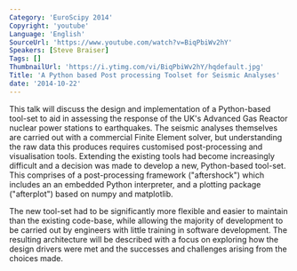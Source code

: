 ```yaml
---
Category: 'EuroScipy 2014'
Copyright: 'youtube'
Language: 'English'
SourceUrl: 'https://www.youtube.com/watch?v=BiqPbiWv2hY'
Speakers: [Steve Braiser]
Tags: []
ThumbnailUrl: 'https://i.ytimg.com/vi/BiqPbiWv2hY/hqdefault.jpg'
Title: 'A Python based Post processing Toolset for Seismic Analyses'
date: '2014-10-22'
---
```

This talk will discuss the design and implementation of a Python-based tool-set to aid in assessing the response of the UK's Advanced Gas Reactor nuclear power stations to earthquakes. The seismic analyses themselves are carried out with a commercial Finite Element solver, but understanding the raw data this produces requires customised post-processing and visualisation tools. Extending the existing tools had become increasingly difficult and a decision was made to develop a new, Python-based tool-set. This comprises of a post-processing framework ("aftershock") which includes an an embedded Python interpreter, and a plotting package ("afterplot") based on numpy and matplotlib.

The new tool-set had to be significantly more flexible and easier to maintain than the existing code-base, while allowing the majority of development to be carried out by engineers with little training in software development. The resulting architecture will be described with a focus on exploring how the design drivers were met and the successes and challenges arising from the choices made.
